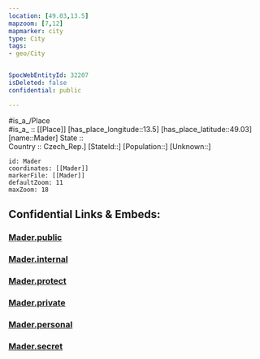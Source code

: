 ```yaml
---
location: [49.03,13.5] 
mapzoom: [7,12] 
mapmarker: city 
type: City
tags:
- geo/City


SpocWebEntityId: 32207
isDeleted: false
confidential: public

---
```

#is_a_/Place  
#is_a_ :: [[Place]] 
[has_place_longitude::13.5] 
[has_place_latitude::49.03] 
[name::Mader] 
State ::  
Country :: Czech_Rep.] 
[StateId::] 
[Population::] 
[Unknown::] 


```leaflet
id: Mader
coordinates: [[Mader]] 
markerFile: [[Mader]] 
defaultZoom: 11 
maxZoom: 18
```


## Confidential Links & Embeds: 

### [Mader.public](/_public/\Earth\Continent\Europe\Europe~Central\Czech_Republic\regions~Czech_Republic\Plzeňský\CityMader.public.md) 

### [Mader.internal](/_internal/\Earth\Continent\Europe\Europe~Central\Czech_Republic\regions~Czech_Republic\Plzeňský\CityMader.internal.md) 

### [Mader.protect](/_protect/\Earth\Continent\Europe\Europe~Central\Czech_Republic\regions~Czech_Republic\Plzeňský\CityMader.protect.md) 

### [Mader.private](/_private/\Earth\Continent\Europe\Europe~Central\Czech_Republic\regions~Czech_Republic\Plzeňský\CityMader.private.md) 

### [Mader.personal](/_personal/\Earth\Continent\Europe\Europe~Central\Czech_Republic\regions~Czech_Republic\Plzeňský\CityMader.personal.md) 

### [Mader.secret](/_secret/\Earth\Continent\Europe\Europe~Central\Czech_Republic\regions~Czech_Republic\Plzeňský\CityMader.secret.md)

